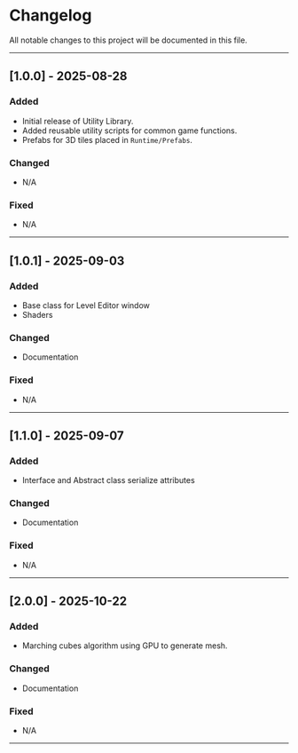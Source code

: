 # Changelog

All notable changes to this project will be documented in this file.



---

## [1.0.0] - 2025-08-28
### Added
- Initial release of Utility Library.
- Added reusable utility scripts for common game functions.
- Prefabs for 3D tiles placed in `Runtime/Prefabs`.

### Changed
- N/A

### Fixed
- N/A

---

## [1.0.1] - 2025-09-03
### Added
- Base class for Level Editor window
- Shaders

### Changed
- Documentation

### Fixed
- N/A

---

## [1.1.0] - 2025-09-07
### Added
- Interface and Abstract class serialize attributes

### Changed
- Documentation

### Fixed
- N/A

---

## [2.0.0] - 2025-10-22
### Added
- Marching cubes algorithm using GPU to generate mesh.

### Changed
- Documentation

### Fixed
- N/A

---